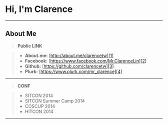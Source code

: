
Hi, I'm Clarence
===
---

About Me
---

> **Public LINK**

>- **About.me:** [http://about.me/clarencetw][1]
>- **Facebook:** [https://www.facebook.com/Mr.ClarenceLin][2]
>- **Github:** [https://github.com/clarencetw][3]
>- **Plurk:** [https://www.plurk.com/mr_clarence][4]

---

>**CONF**

> - SITCON 2014
> - SITCON Summer Camp 2014
> - COSCUP 2014
> - HITCON 2014

---


  [1]: http://about.me/clarencetw "About.me"
  [2]: https://www.facebook.com/Mr.ClarenceLin "Facebook"
  [3]: https://github.com/clarencetw "Github"
  [4]: https://www.plurk.com/mr_clarence "Plurk"




